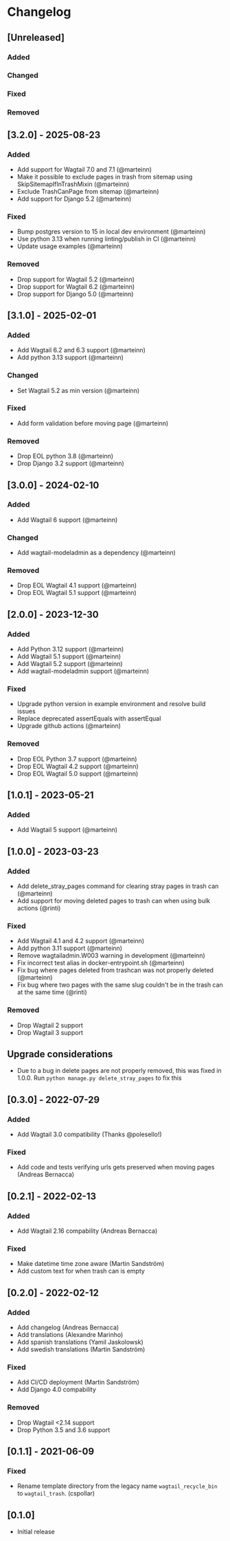 # Changelog

## [Unreleased]
### Added
### Changed
### Fixed
### Removed

## [3.2.0] - 2025-08-23
### Added
- Add support for Wagtail 7.0 and 7.1 (@marteinn)
- Make it possible to exclude pages in trash from sitemap using SkipSitemapIfInTrashMixin (@marteinn)
- Exclude TrashCanPage from sitemap (@marteinn)
- Add support for Django 5.2 (@marteinn)

### Fixed
- Bump postgres version to 15 in local dev environment (@marteinn)
- Use python 3.13 when running linting/publish in CI (@marteinn)
- Update usage examples (@marteinn)

### Removed
- Drop support for Wagtail 5.2 (@marteinn)
- Drop support for Wagtail 6.2 (@marteinn)
- Drop support for Django 5.0 (@marteinn)

## [3.1.0] - 2025-02-01
### Added
- Add Wagtail 6.2 and 6.3 support (@marteinn)
- Add python 3.13 support (@marteinn)

### Changed
- Set Wagtail 5.2 as min version (@marteinn)

### Fixed
- Add form validation before moving page (@marteinn)

### Removed
- Drop EOL python 3.8 (@marteinn)
- Drop Django 3.2 support (@marteinn)

## [3.0.0] - 2024-02-10
### Added
- Add Wagtail 6 support (@marteinn)

### Changed
- Add wagtail-modeladmin as a dependency (@marteinn)

### Removed
- Drop EOL Wagtail 4.1 support (@marteinn)
- Drop EOL Wagtail 5.1 support (@marteinn)

## [2.0.0] - 2023-12-30
### Added
- Add Python 3.12 support (@marteinn)
- Add Wagtail 5.1 support (@marteinn)
- Add Wagtail 5.2 support (@marteinn)
- Add wagtail-modeladmin support (@marteinn)

### Fixed
- Upgrade python version in example environment and resolve build issues
- Replace deprecated assertEquals with assertEqual
- Upgrade github actions (@marteinn)

### Removed
- Drop EOL Python 3.7 support (@marteinn)
- Drop EOL Wagtail 4.2 support (@marteinn)
- Drop EOL Wagtail 5.0 support (@marteinn)

## [1.0.1] - 2023-05-21
### Added
- Add Wagtail 5 support (@marteinn)

## [1.0.0] - 2023-03-23
### Added
- Add delete_stray_pages command for clearing stray pages in trash can (@marteinn)
- Add support for moving deleted pages to trash can when using bulk actions (@rinti)

### Fixed
- Add Wagtail 4.1 and 4.2 support (@marteinn)
- Add python 3.11 support (@marteinn)
- Remove wagtailadmin.W003 warning in development (@marteinn)
- Fix incorrect test alias in docker-entrypoint.sh (@marteinn)
- Fix bug where pages deleted from trashcan was not properly deleted (@marteinn)
- Fix bug where two pages with the same slug couldn't be in the trash can at the same time (@rinti)

### Removed
- Drop Wagtail 2 support
- Drop Wagtail 3 support

## Upgrade considerations
- Due to a bug in delete pages are not properly removed, this was fixed in 1.0.0. Run `python manage.py delete_stray_pages` to fix this

## [0.3.0] - 2022-07-29
### Added
- Add Wagtail 3.0 compatibility (Thanks @polesello!)

### Fixed
- Add code and tests verifying urls gets preserved when moving pages (Andreas Bernacca)

## [0.2.1] - 2022-02-13
### Added
- Add Wagtail 2.16 compability (Andreas Bernacca)

### Fixed
- Make datetime time zone aware (Martin Sandström)
- Add custom text for when trash can is empty


## [0.2.0] - 2022-02-12
### Added
- Add changelog (Andreas Bernacca)
- Add translations (Alexandre Marinho)
- Add spanish translations (Yamil Jaskolowsk)
- Add swedish translations (Martin Sandström)

### Fixed
- Add CI/CD deployment (Martin Sandström)
- Add Django 4.0 compability

### Removed
- Drop Wagtail <2.14 support
- Drop Python 3.5 and 3.6 support

## [0.1.1] - 2021-06-09
### Fixed
- Rename template directory from the legacy name `wagtail_recycle_bin` to `wagtail_trash`. (cspollar)


## [0.1.0]

- Initial release
